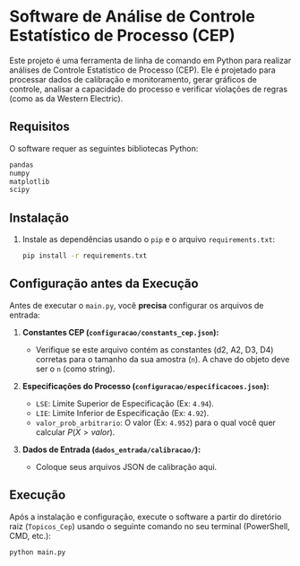 # Software de Análise de Controle Estatístico de Processo (CEP)

Este projeto é uma ferramenta de linha de comando em Python para realizar análises de Controle Estatístico de Processo (CEP). Ele é projetado para processar dados de calibração e monitoramento, gerar gráficos de controle, analisar a capacidade do processo e verificar violações de regras (como as da Western Electric).

## Requisitos

O software requer as seguintes bibliotecas Python:
 ```bash
pandas
numpy
matplotlib
scipy
```

## Instalação

1.  Instale as dependências usando o `pip` e o arquivo `requirements.txt`:
    ```bash
    pip install -r requirements.txt
    ```

## Configuração antes da Execução

Antes de executar o `main.py`, você **precisa** configurar os arquivos de entrada:

1.  **Constantes CEP (`configuracao/constants_cep.json`):**
    * Verifique se este arquivo contém as constantes (d2, A2, D3, D4) corretas para o tamanho da sua amostra (`n`). A chave do objeto deve ser o `n` (como string).

2.  **Especificações do Processo (`configuracao/especificacoes.json`):**
    * `LSE`: Limite Superior de Especificação (Ex: `4.94`).
    * `LIE`: Limite Inferior de Especificação (Ex: `4.92`).
    * `valor_prob_arbitrario`: O valor (Ex: `4.952`) para o qual você quer calcular $P(X > valor)$.

3.  **Dados de Entrada (`dados_entrada/calibracao/`):**
    * Coloque seus arquivos JSON de calibração aqui.



## Execução

Após a instalação e configuração, execute o software a partir do diretório raiz (`Topicos_Cep`) usando o seguinte comando no seu terminal (PowerShell, CMD, etc.):

```bash
python main.py
